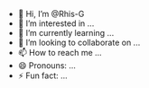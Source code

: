 - 👋 Hi, I’m @Rhis-G 
- 👀 I’m interested in ...
- 🌱 I’m currently learning ...
- 💞️ I’m looking to collaborate on ...
- 📫 How to reach me ...
- 😄 Pronouns: ...
- ⚡ Fun fact: ...

<!---
Rhis-G/Rhis-G is a ✨ special ✨ repository because its `README.md` (this file) appears on your GitHub profile.
You can click the Preview link to take a look at your changes.
---
